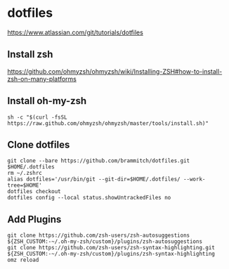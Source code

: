 # dotfiles

https://www.atlassian.com/git/tutorials/dotfiles

## Install zsh

https://github.com/ohmyzsh/ohmyzsh/wiki/Installing-ZSH#how-to-install-zsh-on-many-platforms

## Install oh-my-zsh

```
sh -c "$(curl -fsSL https://raw.github.com/ohmyzsh/ohmyzsh/master/tools/install.sh)"
```

## Clone dotfiles

```
git clone --bare https://github.com/brammitch/dotfiles.git $HOME/.dotfiles
rm ~/.zshrc
alias dotfiles='/usr/bin/git --git-dir=$HOME/.dotfiles/ --work-tree=$HOME'
dotfiles checkout
dotfiles config --local status.showUntrackedFiles no
```

## Add Plugins

```
git clone https://github.com/zsh-users/zsh-autosuggestions ${ZSH_CUSTOM:-~/.oh-my-zsh/custom}/plugins/zsh-autosuggestions
git clone https://github.com/zsh-users/zsh-syntax-highlighting.git ${ZSH_CUSTOM:-~/.oh-my-zsh/custom}/plugins/zsh-syntax-highlighting
omz reload
```
